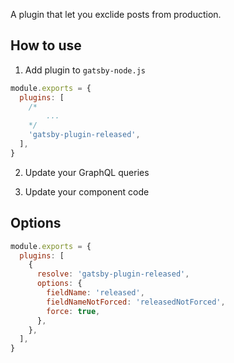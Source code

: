 A plugin that let you exclide posts from production.

## How to use

1. Add plugin to `gatsby-node.js`

```javascript
module.exports = {
  plugins: [
    /*
        ...
    */
    'gatsby-plugin-released',
  ],
}
```

2. Update your GraphQL queries

3) Update your component code

## Options

```javascript
module.exports = {
  plugins: [
    {
      resolve: 'gatsby-plugin-released',
      options: {
        fieldName: 'released',
        fieldNameNotForced: 'releasedNotForced',
        force: true,
      },
    },
  ],
}
```
